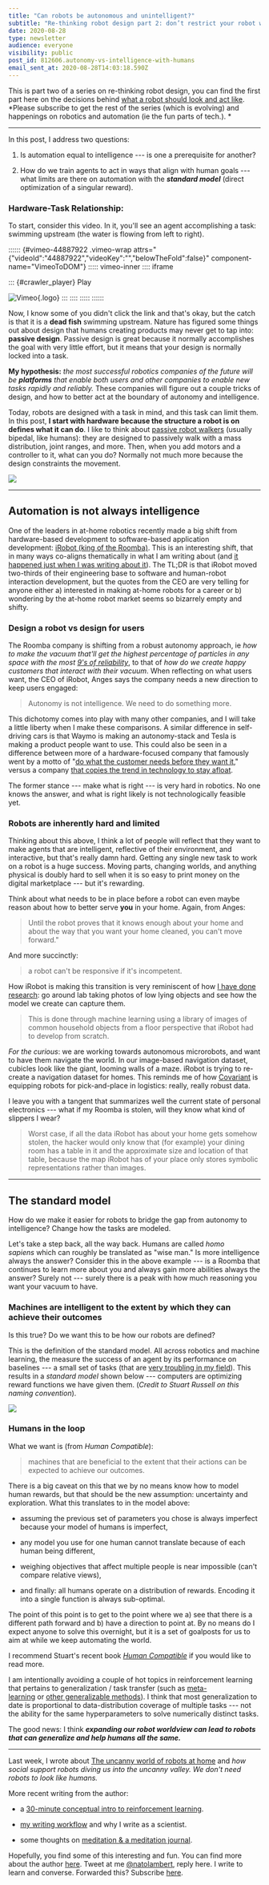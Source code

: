 ```yaml
---
title: "Can robots be autonomous and unintelligent?"
subtitle: "Re-thinking robot design part 2: don’t restrict your robot worldview to robot (a) does task (b)."
date: 2020-08-28
type: newsletter
audience: everyone
visibility: public
post_id: 812606.autonomy-vs-intelligence-with-humans
email_sent_at: 2020-08-28T14:03:18.590Z
---
```

This is part two of a series on re-thinking robot design, you can find the first part here on the decisions behind [what a robot should look and act like](https://democraticrobots.substack.com/p/the-uncanny-world-of-at-home-robots). *Please subscribe to get the rest of the series (which is evolving) and happenings on robotics and automation (ie the fun parts of tech.). *

<div>

------------------------------------------------------------------------

</div>

In this post, I address two questions:

1.  Is automation equal to intelligence --- is one a prerequisite for another?

2.  How do we train agents to act in ways that align with human goals --- what limits are there on automation with the ***standard model*** (direct optimization of a singular reward).

### Hardware-Task Relationship:

To start, consider this video. In it, you'll see an agent accomplishing a task: swimming upstream (the water is flowing from left to right).

:::::: {#vimeo-44887922 .vimeo-wrap attrs="{\"videoId\":\"44887922\",\"videoKey\":\"\",\"belowTheFold\":false}" component-name="VimeoToDOM"}
::::: vimeo-inner
:::: iframe
[](https://player.vimeo.com/video/44887922)

::: {#crawler_player}
Play

![Vimeo](https://f.vimeocdn.com/p/images/crawler_logo.png){.logo}
:::
::::
:::::
::::::

Now, I know some of you didn't click the link and that's okay, but the catch is that it is a **dead fish** swimming upstream. Nature has figured some things out about design that humans creating products may never get to tap into: **passive design**. Passive design is great because it normally accomplishes the goal with very little effort, but it means that your design is normally locked into a task.

**My hypothesis:** *the most successful robotics companies of the future will be **platforms** that enable both users and other companies to enable new tasks rapidly and reliably.* These companies will figure out a couple tricks of design, and how to better act at the boundary of autonomy and intelligence.

Today, robots are designed with a task in mind, and this task can limit them. In this post, **I start with hardware because the structure a robot is on defines what it can do**. I like to think about [passive robot walkers](https://www.youtube.com/watch?v=rhu2xNIpgDE) (usually bipedal, like humans): they are designed to passively walk with a mass distribution, joint ranges, and more. Then, when you add motors and a controller to it, what can you do? Normally not much more because the design constraints the movement.

![](https://bucketeer-e05bbc84-baa3-437e-9518-adb32be77984.s3.amazonaws.com/public/images/c3d79ec6-320b-4d60-a8bf-b6175b3a92d6_5331x3001.jpeg)

<div>

------------------------------------------------------------------------

</div>

## Automation is not always intelligence

One of the leaders in at-home robotics recently made a big shift from hardware-based development to software-based application development: [iRobot (king of the Roomba)](https://www.irobot.com/). This is an interesting shift, that in many ways co-aligns thematically in what I am writing about (and [it happened just when I was writing about it](https://spectrum.ieee.org/automaton/robotics/home-robots/irobot-home-autonomy-update)). The TL;DR is that iRobot moved two-thirds of their engineering base to software and human-robot interaction development, but the quotes from the CEO are very telling for anyone either a) interested in making at-home robots for a career or b) wondering by the at-home robot market seems so bizarrely empty and shifty. 

### Design a robot vs design for users

The Roomba company is shifting from a robust autonomy approach, ie *how to make the vacuum that'll get the highest percentage of particles in any space with the most [9's of reliability](https://en.wikipedia.org/wiki/High_availability#Percentage_calculation)*, to that of *how do we create happy customers that interact with their vacuum*. When reflecting on what users want, the CEO of iRobot, Anges says the company needs a new direction to keep users engaged:

> Autonomy is not intelligence. We need to do something more.

This dichotomy comes into play with many other companies, and I will take a little liberty when I make these comparisons. A similar difference in self-driving cars is that Waymo is making an autonomy-stack and Tesla is making a product people want to use. This could also be seen in a difference between more of a hardware-focused company that famously went by a motto of "[do what the customer needs before they want it](https://www.goodreads.com/quotes/988332-some-people-say-give-the-customers-what-they-want-but)," versus a company [that copies the trend in technology to stay afloat](https://www.digitaltrends.com/android/samsung-copied-apple-who-cares/). 

The former stance --- make what is right --- is very hard in robotics. No one knows the answer, and what is right likely is not technologically feasible yet. 

### Robots are inherently hard and limited

Thinking about this above, I think a lot of people will reflect that they want to make agents that are intelligent, reflective of their environment, and interactive, but that's really damn hard. Getting any single new task to work on a robot is a huge success. Moving parts, changing worlds, and anything physical is doubly hard to sell when it is so easy to print money on the digital marketplace --- but it's rewarding.

Think about what needs to be in place before a robot can even maybe reason about how to better serve **you** in your home. Again, from Anges:

> Until the robot proves that it knows enough about your home and about the way that you want your home cleaned, you can't move forward."

And more succinctly:

> a robot can't be responsive if it's incompetent.

How iRobot is making this transition is very reminiscent of how [I have done research](https://arxiv.org/abs/2004.13194): go around lab taking photos of low lying objects and see how the model we create can capture them. 

> This is done through machine learning using a library of images of common household objects from a floor perspective that iRobot had to develop from scratch. 

*For the curious*: we are working towards autonomous microrobots, and want to have them navigate the world. In our image-based navigation dataset, cubicles look like the giant, looming walls of a maze. iRobot is trying to re-create a navigation dataset for homes. This reminds me of how [Covariant](https://covariant.ai/) is equipping robots for pick-and-place in logistics: really, really robust data.

I leave you with a tangent that summarizes well the current state of personal electronics --- what if my Roomba is stolen, will they know what kind of slippers I wear?

> Worst case, if all the data iRobot has about your home gets somehow stolen, the hacker would only know that (for example) your dining room has a table in it and the approximate size and location of that table, because the map iRobot has of your place only stores symbolic representations rather than images.

<div>

------------------------------------------------------------------------

</div>

## The standard model

How do we make it easier for robots to bridge the gap from autonomy to intelligence? Change how the tasks are modeled.

Let's take a step back, all the way back. Humans are called *homo sapiens* which can roughly be translated as "wise man." Is more intelligence always the answer? Consider this in the above example --- is a Roomba that continues to learn more about you and always gain more abilities always the answer? Surely not --- surely there is a peak with how much reasoning you want your vacuum to have.

### Machines are intelligent to the extent by which they can achieve their outcomes

Is this true? Do we want this to be how our robots are defined?

This is the definition of the standard model. All across robotics and machine learning, the measure the success of an agent by its performance on baselines --- a small set of tasks (that are [very troubling in my field](https://towardsdatascience.com/the-state-of-baselines-in-reinforcement-learning-research-160e463003d9)). This results in a *standard model* shown below --- computers are optimizing reward functions we have given them. (*Credit to Stuart Russell on this naming convention*). 

![](https://bucketeer-e05bbc84-baa3-437e-9518-adb32be77984.s3.amazonaws.com/public/images/aca02b89-2fed-4673-810e-528d7b9b0718_1366x192.png)

### Humans in the loop

What we want is (from *Human Compatible*):

> machines that are beneficial to the extent that their actions can be expected to achieve our outcomes.

There is a big caveat on this that we by no means know how to model human rewards, but that should be the new assumption: uncertainty and exploration. What this translates to in the model above: 

-   assuming the previous set of parameters you chose is always imperfect because your model of humans is imperfect, 

-   any model you use for one human cannot translate because of each human being different,

-   weighing objectives that affect multiple people is near impossible (can't compare relative views),

-   and finally: all humans operate on a distribution of rewards. Encoding it into a single function is always sub-optimal.

The point of this point is to get to the point where we a) see that there is a different path forward and b) have a direction to point at. By no means do I expect anyone to solve this overnight, but it is a set of goalposts for us to aim at while we keep automating the world.

I recommend Stuart's recent book *[Human Compatible](https://bookshop.org/books/human-compatible-artificial-intelligence-and-the-problem-of-control/9780525558613)* if you would like to read more.

I am intentionally avoiding a couple of hot topics in reinforcement learning that pertains to generalization / task transfer (such as [meta-learning](https://escholarship.org/content/qt0987d4n3/qt0987d4n3.pdf) or [other generalizable methods](https://bair.berkeley.edu/blog/2019/03/18/rl-generalization/)). I think that most generalization to date is proportional to data-distribution coverage of multiple tasks --- not the ability for the same hyperparameters to solve numerically distinct tasks.

The good news: I think ***expanding our robot worldview can lead to robots that can generalize and help humans all the same.***

<div>

------------------------------------------------------------------------

</div>

Last week, I wrote about [The uncanny world of robots at home](https://democraticrobots.substack.com/p/the-uncanny-world-of-at-home-robots) and *how social support robots diving us into the uncanny valley. We don\'t need robots to look like humans.*

More recent writing from the author:

-   a [30-minute conceptual intro to reinforcement learning](https://natolambert.me/writing/2020/0826_rl.html).

-   [my writing workflow](https://natolambert.me/writing/2020/0822_writingregularly.html) and why I write as a scientist.

-   some thoughts on [meditation & a meditation journal](https://natolambert.me/writing/2020/0819_meditation.html).

Hopefully, you find some of this interesting and fun. You can find more about the author [here](https://natolambert.me). Tweet at me [\@natolambert](https://twitter.com/natolambert), reply here. I write to learn and converse. Forwarded this? Subscribe [here](https://democraticrobots.substack.com/).
